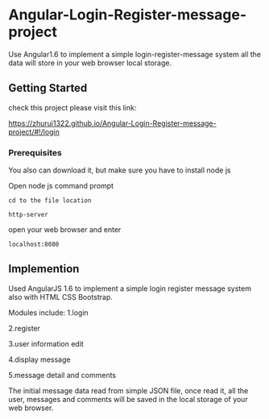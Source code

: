 # Angular-Login-Register-message-project
Use Angular1.6 to implement a simple login-register-message system 
all the data will store in your web browser local storage.


## Getting Started
check this project please visit this link: 

https://zhurui1322.github.io/Angular-Login-Register-message-project/#!/login


### Prerequisites
You also can download it, but make sure you have to install node js

Open node js command prompt

    cd to the file location
    
    http-server

open your web browser and enter

    localhost:8080
    
## Implemention
Used AngularJS 1.6 to implement a simple login register message system
also with HTML CSS Bootstrap.

Modules include: 
1.login

2.register

3.user information edit

4.display message

5.message detail and comments

The initial message data read from simple JSON file, once read it, all the user, messages and comments will be saved in the local storage of your web browser.
